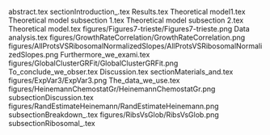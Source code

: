 abstract.tex
sectionIntroduction_.tex
Results.tex
Theoretical model1.tex
Theoretical model subsection 1.tex
Theoretical model subsection 2.tex
Theoretical model.tex
figures/Figures7-trieste/Figures7-trieste.png
Data analysis.tex
figures/GrowthRateCorrelation/GrowthRateCorrelation.png
figures/AllProtsVSRibosomalNormalizedSlopes/AllProtsVSRibosomalNormalizedSlopes.png
Furthermore_we_exami.tex
figures/GlobalClusterGRFit/GlobalClusterGRFit.png
To_conclude_we_obser.tex
Discussion.tex
sectionMaterials_and.tex
figures/ExpVar3/ExpVar3.png
The_data_we_use.tex
figures/HeinemannChemostatGr/HeinemannChemostatGr.png
subsectionDiscussion.tex
figures/RandEstimateHeinemann/RandEstimateHeinemann.png
subsectionBreakdown_.tex
figures/RibsVsGlob/RibsVsGlob.png
subsectionRibosomal_.tex